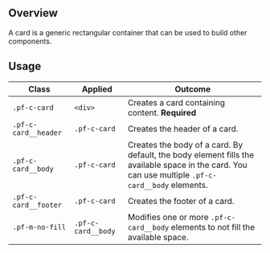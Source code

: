 ## Overview

A card is a generic rectangular container that can be used to build other components.

## Usage

| Class | Applied | Outcome |
| ---- | ---- | ---- |
| `.pf-c-card` | `<div>` | Creates a card containing content. **Required** |
| `.pf-c-card__header` | `.pf-c-card` | Creates the header of a card. |
| `.pf-c-card__body` | `.pf-c-card` | Creates the body of a card. By default, the body element fills the available space in the card. You can use multiple `.pf-c-card__body` elements. |
| `.pf-c-card__footer` | `.pf-c-card` | Creates the footer of a card. |
| `.pf-m-no-fill` | `.pf-c-card__body` | Modifies one or more `.pf-c-card__body` elements to not fill the available space. |
